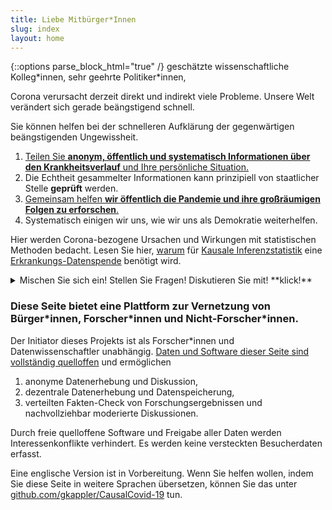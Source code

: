 ```yaml
---
title: Liebe Mitbürger*Innen
slug: index
layout: home
---
```

{::options parse_block_html="true" /}
geschätzte wissenschaftliche Kolleg\*innen, sehr geehrte Politiker\*innen, 


Corona verursacht derzeit direkt und indirekt viele Probleme.
Unsere Welt verändert sich gerade beängstigend schnell.

Sie können helfen bei der schnelleren Aufklärung der gegenwärtigen beängstigenden Ungewissheit. 
1. [Teilen Sie **anonym, öffentlich und systematisch Informationen über den Krankheitsverlauf** und Ihre persönliche Situation.](Datenspende.html)
2. Die Echtheit gesammelter Informationen kann prinzipiell von staatlicher Stelle **geprüft** werden.
3. [Gemeinsam helfen **wir öffentlich die Pandemie und ihre großräumigen Folgen zu erforschen**.](Kausalitaet.html)
4. Systematisch einigen wir uns, wie wir uns als Demokratie weiterhelfen.

Hier werden Corona-bezogene Ursachen und Wirkungen mit statistischen Methoden bedacht.
Lesen Sie hier, [warum](Warum.html) für [Kausale Inferenzstatistik](Kausalitaet.html) eine [Erkrankungs-Datenspende](Datenspende.html) benötigt wird.

<details markdown="1" class="question"><summary markdown="span">Mischen Sie sich ein!  Stellen Sie Fragen!  Diskutieren Sie mit! **klick!**</summary>
<!-- Kommentar: Klapp-knöpfe wurden übersehen... -->
Ihre schicksalhaften Erkrankungen und Lebenslagen sollten gehört und berücksichtigt werden!

In dieser Zeit ist es besonders wichtig, dass wir uns miteinander vernetzen. 

Auf dieser Seite stelle ich Punkt für Punkt übersichtlich dar, warum wir Informationen aus der Bürgerschaft zusammenbringen sollten mit Wissenschaft und Politik.
Wenn eine Zeile mit &#x2BC8; beginnt, können Sie durch **klick!** aufklappen um dazu mehr zu lesen und zu kommentieren:
<div markdown="0">
{% include comment_form.html subject="index" %}
</div>
</details>


### Diese Seite bietet eine Plattform zur Vernetzung von Bürger\*innen, Forscher\*innen und Nicht-Forscher\*innen.

Der Initiator dieses Projekts ist als Forscher\*innen und Datenwissenschaftler unabhängig.
[Daten und Software dieser Seite sind vollständig quelloffen](about.html) und ermöglichen
1. anonyme Datenerhebung und Diskussion,
2. dezentrale Datenerhebung und Datenspeicherung, 
3. verteilten Fakten-Check von Forschungsergebnissen und nachvollziehbar moderierte Diskussionen.

Durch freie quelloffene Software und Freigabe aller Daten werden Interessenkonflikte verhindert. 
Es werden keine versteckten Besucherdaten erfasst.

Eine englische Version ist in Vorbereitung.
Wenn Sie helfen wollen, indem Sie diese Seite in weitere Sprachen übersetzen, können Sie das unter [github.com/gkappler/CausalCovid-19](https://github.com/gkappler/CausalCovid-19) tun.

